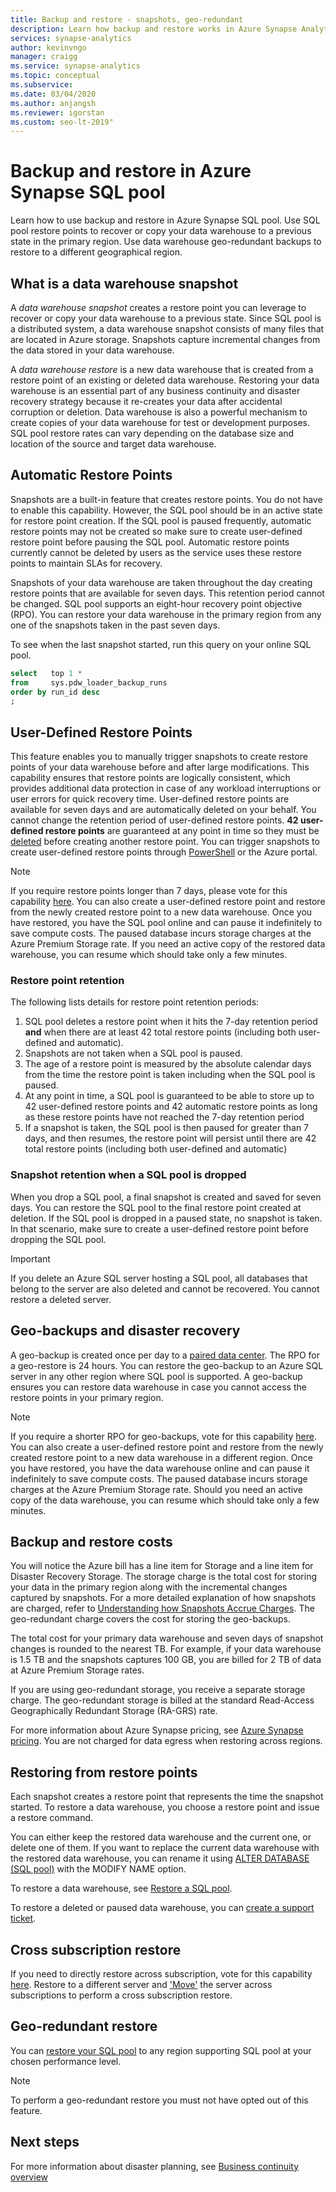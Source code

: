 ```yaml
---
title: Backup and restore - snapshots, geo-redundant 
description: Learn how backup and restore works in Azure Synapse Analytics SQL pool. Use backups to restore your data warehouse to a restore point in the primary region. Use geo-redundant backups to restore to a different geographical region.
services: synapse-analytics
author: kevinvngo
manager: craigg
ms.service: synapse-analytics
ms.topic: conceptual
ms.subservice: 
ms.date: 03/04/2020
ms.author: anjangsh
ms.reviewer: igorstan
ms.custom: seo-lt-2019"
---
```


# Backup and restore in Azure Synapse SQL pool

Learn how to use backup and restore in Azure Synapse SQL pool. Use SQL pool restore points to recover or copy your data warehouse to a previous state in the primary region. Use data warehouse geo-redundant backups to restore to a different geographical region.

## What is a data warehouse snapshot

A *data warehouse snapshot* creates a restore point you can leverage to recover or copy your data warehouse to a previous state.  Since SQL pool is a distributed system, a data warehouse snapshot consists of many files that are located in Azure storage. Snapshots capture incremental changes from the data stored in your data warehouse.

A *data warehouse restore* is a new data warehouse that is created from a restore point of an existing or deleted data warehouse. Restoring your data warehouse is an essential part of any business continuity and disaster recovery strategy because it re-creates your data after accidental corruption or deletion. Data warehouse is also a powerful mechanism to create copies of your data warehouse for test or development purposes.  SQL pool restore rates can vary depending on the database size and location of the source and target data warehouse.

## Automatic Restore Points

Snapshots are a built-in feature that creates restore points. You do not have to enable this capability. However, the SQL pool should be in an active state for restore point creation. If the SQL pool is paused frequently, automatic restore points may not be created so make sure to create user-defined restore point before pausing the SQL pool. Automatic restore points currently cannot be deleted by users as the service uses these restore points to maintain SLAs for recovery.

Snapshots of your data warehouse are taken throughout the day creating restore points that are available for seven days. This retention period cannot be changed. SQL pool supports an eight-hour recovery point objective (RPO). You can restore your data warehouse in the primary region from any one of the snapshots taken in the past seven days.

To see when the last snapshot started, run this query on your online SQL pool.

```sql
select   top 1 *
from     sys.pdw_loader_backup_runs
order by run_id desc
;
```

## User-Defined Restore Points

This feature enables you to manually trigger snapshots to create restore points of your data warehouse before and after large modifications. This capability ensures that restore points are logically consistent, which provides additional data protection in case of any workload interruptions or user errors for quick recovery time. User-defined restore points are available for seven days and are automatically deleted on your behalf. You cannot change the retention period of user-defined restore points. **42 user-defined restore points** are guaranteed at any point in time so they must be [deleted](https://go.microsoft.com/fwlink/?linkid=875299) before creating another restore point. You can trigger snapshots to create user-defined restore points through [PowerShell](/powershell/module/az.sql/new-azsqldatabaserestorepoint?toc=/azure/synapse-analytics/sql-data-warehouse/toc.json&bc=/azure/synapse-analytics/sql-data-warehouse/breadcrumb/toc.jsont#examples) or the Azure portal.

> [!NOTE]
> If you require restore points longer than 7 days, please vote for this capability [here](https://feedback.azure.com/forums/307516-sql-data-warehouse/suggestions/35114410-user-defined-retention-periods-for-restore-points). You can also create a user-defined restore point and restore from the newly created restore point to a new data warehouse. Once you have restored, you have the SQL pool online and can pause it indefinitely to save compute costs. The paused database incurs storage charges at the Azure Premium Storage rate. If you need an active copy of the restored data warehouse, you can resume which should take only a few minutes.

### Restore point retention

The following lists details for restore point retention periods:

1. SQL pool deletes a restore point when it hits the 7-day retention period **and** when there are at least 42 total restore points (including both user-defined and automatic).
2. Snapshots are not taken when a SQL pool is paused.
3. The age of a restore point is measured by the absolute calendar days from the time the restore point is taken including when the SQL pool is paused.
4. At any point in time, a SQL pool is guaranteed to be able to store up to 42 user-defined restore points and 42 automatic restore points as long as these restore points have not reached the 7-day retention period
5. If a snapshot is taken, the SQL pool is then paused for greater than 7 days, and then resumes, the restore point will persist until there are 42 total restore points (including both user-defined and automatic)

### Snapshot retention when a SQL pool is dropped

When you drop a SQL pool, a final snapshot is created and saved for seven days. You can restore the SQL pool to the final restore point created at deletion. If the SQL pool is dropped in a paused state, no snapshot is taken. In that scenario, make sure to create a user-defined restore point before dropping the SQL pool.

> [!IMPORTANT]
> If you delete an Azure SQL server hosting a SQL pool, all databases that belong to the server are also deleted and cannot be recovered. You cannot restore a deleted server.

## Geo-backups and disaster recovery

A geo-backup is created once per day to a [paired data center](../../best-practices-availability-paired-regions.md?toc=/azure/synapse-analytics/sql-data-warehouse/toc.json&bc=/azure/synapse-analytics/sql-data-warehouse/breadcrumb/toc.json). The RPO for a geo-restore is 24 hours. You can restore the geo-backup to an Azure SQL server in any other region where SQL pool is supported. A geo-backup ensures you can restore data warehouse in case you cannot access the restore points in your primary region.

> [!NOTE]
> If you require a shorter RPO for geo-backups, vote for this capability [here](https://feedback.azure.com/forums/307516-sql-data-warehouse). You can also create a user-defined restore point and restore from the newly created restore point to a new data warehouse in a different region. Once you have restored, you have the data warehouse online and can pause it indefinitely to save compute costs. The paused database incurs storage charges at the Azure Premium Storage rate. Should you need an active copy of the data warehouse, you can resume which should take only a few minutes.

## Backup and restore costs

You will notice the Azure bill has a line item for Storage and a line item for Disaster Recovery Storage. The storage charge is the total cost for storing your data in the primary region along with the incremental changes captured by snapshots. For a more detailed explanation of how snapshots are charged, refer to  [Understanding how Snapshots Accrue Charges](/rest/api/storageservices/Understanding-How-Snapshots-Accrue-Charges?toc=/azure/synapse-analytics/sql-data-warehouse/toc.json&bc=/azure/synapse-analytics/sql-data-warehouse/breadcrumb/toc.json). The geo-redundant charge covers the cost for storing the geo-backups.  

The total cost for your primary data warehouse and seven days of snapshot changes is rounded to the nearest TB. For example, if your data warehouse is 1.5 TB and the snapshots captures 100 GB, you are billed for 2 TB of data at Azure Premium Storage rates.

If you are using geo-redundant storage, you receive a separate storage charge. The geo-redundant storage is billed at the standard Read-Access Geographically Redundant Storage (RA-GRS) rate.

For more information about Azure Synapse pricing, see [Azure Synapse pricing](https://azure.microsoft.com/pricing/details/sql-data-warehouse/gen2/). You are not charged for data egress when restoring across regions.

## Restoring from restore points

Each snapshot creates a restore point that represents the time the snapshot started. To restore a data warehouse, you choose a restore point and issue a restore command.  

You can either keep the restored data warehouse and the current one, or delete one of them. If you want to replace the current data warehouse with the restored data warehouse, you can rename it using [ALTER DATABASE (SQL pool)](/sql/t-sql/statements/alter-database-transact-sql?toc=/azure/synapse-analytics/sql-data-warehouse/toc.json&bc=/azure/synapse-analytics/sql-data-warehouse/breadcrumb/toc.json&view=azure-sqldw-latest) with the MODIFY NAME option.

To restore a data warehouse, see [Restore a SQL pool](sql-data-warehouse-restore-points.md#create-user-defined-restore-points-through-the-azure-portal).

To restore a deleted or paused data warehouse, you can [create a support ticket](sql-data-warehouse-get-started-create-support-ticket.md).

## Cross subscription restore

If you need to directly restore across subscription, vote for this capability [here](https://feedback.azure.com/forums/307516-sql-data-warehouse/suggestions/36256231-enable-support-for-cross-subscription-restore). Restore to a different server and ['Move'](../../azure-resource-manager/management/move-resource-group-and-subscription.md?toc=/azure/synapse-analytics/sql-data-warehouse/toc.json&bc=/azure/synapse-analytics/sql-data-warehouse/breadcrumb/toc.json) the server across subscriptions to perform a cross subscription restore.

## Geo-redundant restore

You can [restore your SQL pool](sql-data-warehouse-restore-from-geo-backup.md#restore-from-an-azure-geographical-region-through-powershell) to any region supporting SQL pool at your chosen performance level.

> [!NOTE]
> To perform a geo-redundant restore you must not have opted out of this feature.

## Next steps

For more information about disaster planning, see [Business continuity overview](../../sql-database/sql-database-business-continuity.md?toc=/azure/synapse-analytics/sql-data-warehouse/toc.json&bc=/azure/synapse-analytics/sql-data-warehouse/breadcrumb/toc.json)
